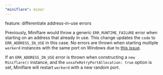 ```yaml
---
"miniflare": minor
---
```


feature: differentiate address-in-use errors

Previously, Miniflare would throw a generic `ERR_RUNTIME_FAILURE` error when starting on an address that already in use. This change updates the `code` to `ERR_ADDRESS_IN_USE` in this case. No errors are thrown when starting multiple `workerd` instances with the same port on Windows due to [this issue](https://github.com/cloudflare/workerd/issues/1664).

If an `ERR_ADDRESS_IN_USE` error is thrown when constructing a `new Miniflare()` instance, and the `unsafeRetryPortAllocation: true` option is set, Miniflare will restart `workerd` with a new random port.
